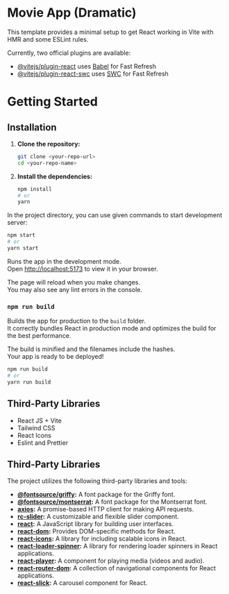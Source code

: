 # Movie App (Dramatic)

This template provides a minimal setup to get React working in Vite with HMR and some ESLint rules.

Currently, two official plugins are available:

- [@vitejs/plugin-react](https://github.com/vitejs/vite-plugin-react/blob/main/packages/plugin-react/README.md) uses [Babel](https://babeljs.io/) for Fast Refresh
- [@vitejs/plugin-react-swc](https://github.com/vitejs/vite-plugin-react-swc) uses [SWC](https://swc.rs/) for Fast Refresh

# Getting Started

## Installation

1. **Clone the repository:**

   ```bash
   git clone <your-repo-url>
   cd <your-repo-name>
   ```

2. **Install the dependencies:**

   ```bash
   npm install
   # or
   yarn
   ```

In the project directory, you can use given commands to start development server:

```bash
npm start
# or
yarn start
```

Runs the app in the development mode.\
Open [http://localhost:5173](http://localhost:5173) to view it in your browser.

The page will reload when you make changes.\
You may also see any lint errors in the console.

### `npm run build`

Builds the app for production to the `build` folder.\
It correctly bundles React in production mode and optimizes the build for the best performance.

The build is minified and the filenames include the hashes.\
Your app is ready to be deployed!

```bash
npm run build
# or
yarn run build
```

## Third-Party Libraries

- React JS + Vite
- Tailwind CSS
- React Icons
- Eslint and Prettier

## Third-Party Libraries

The project utilizes the following third-party libraries and tools:

- **[@fontsource/griffy](https://fontsource.org/fonts/griffy):** A font package for the Griffy font.
- **[@fontsource/montserrat](https://fontsource.org/fonts/montserrat):** A font package for the Montserrat font.
- **[axios](https://github.com/axios/axios):** A promise-based HTTP client for making API requests.
- **[rc-slider](https://github.com/react-component/slider):** A customizable and flexible slider component.
- **[react](https://reactjs.org):** A JavaScript library for building user interfaces.
- **[react-dom](https://reactjs.org/docs/react-dom.html):** Provides DOM-specific methods for React.
- **[react-icons](https://react-icons.github.io/react-icons):** A library for including scalable icons in React.
- **[react-loader-spinner](https://mhnpd.github.io/react-loader-spinner/):** A library for rendering loader spinners in React applications.
- **[react-player](https://github.com/cookpete/react-player):** A component for playing media (videos and audio).
- **[react-router-dom](https://reactrouter.com/en/main):** A collection of navigational components for React applications.
- **[react-slick](https://react-slick.neostack.com):** A carousel component for React.
